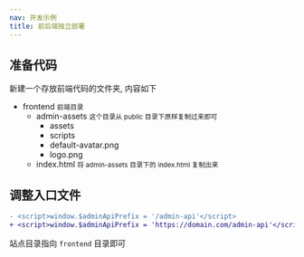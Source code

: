 ```yaml
---
nav: 开发示例
title: 前后端独立部署
---
```


## 准备代码

新建一个存放前端代码的文件夹, 内容如下

<Tree>
    <ul>
        <li>
            frontend
            <small>前端目录</small>
            <ul>
                <li>
                    admin-assets
                    <small>这个目录从 public 目录下原样复制过来即可</small>
                    <ul>
                        <li>
                            assets
                            <ul></ul>
                        </li>
                        <li>
                            scripts
                            <ul></ul>
                        </li>
                        <li> default-avatar.png </li>
                        <li> logo.png </li>
                    </ul>
                </li>
                <li> 
                    index.html 
                    <small>将 admin-assets 目录下的 index.html 复制出来</small>
                </li>
            </ul>
        </li>
    </ul>
</Tree>

## 调整入口文件

```diff
- <script>window.$adminApiPrefix = '/admin-api'</script>
+ <script>window.$adminApiPrefix = 'https://domain.com/admin-api'</script>
```

站点目录指向 `frontend` 目录即可
